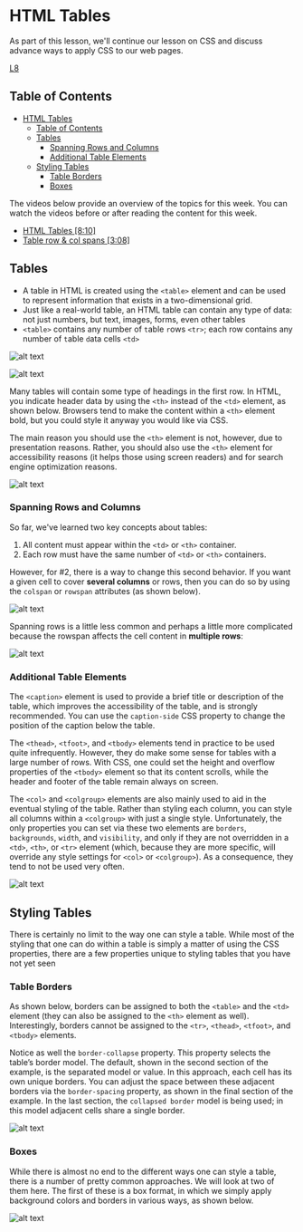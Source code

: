 <!-- markdownlint-disable -->
# HTML Tables

As part of this lesson, we'll continue our lesson on CSS and discuss advance ways to apply CSS to our web pages.

[L8](labs/L8.md ':include')

## Table of Contents

- [HTML Tables](#html-tables)
  - [Table of Contents](#table-of-contents)
  - [Tables](#tables)
    - [Spanning Rows and Columns](#spanning-rows-and-columns)
    - [Additional Table Elements](#additional-table-elements)
  - [Styling Tables](#styling-tables)
    - [Table Borders](#table-borders)
    - [Boxes](#boxes)


The videos below provide an overview of the topics for this week. You can watch the videos before or after reading the content for this week.

- [HTML Tables [8:10]](https://youtu.be/x7AAFwX6UOY?si=TiyKnJEDHhAWCMmD)
- [Table row & col spans [3:08]](https://youtu.be/XtDnmZ8lfbs?si=yEWlkIzsqZNOcoMC)

## Tables

- A table in HTML is created using the `<table>` element and can be used to represent information that exists in a two-dimensional grid. 
- Just like a real-world table, an HTML table can contain any type of data: not just numbers, but text, images, forms, even other tables
- `<table>` contains any number of `t`able `r`ows `<tr>`; each row contains any number of `t`able `d`ata cells `<td>`

![alt text](images/content/W12/html-table.png)


![alt text](images/content/W12/html-table-example.png)


Many tables will contain some type of headings in the first row. In HTML, you indicate header data by using the `<th>` instead of the `<td>` element, as shown below. Browsers tend to make the content within a `<th>` element bold, but you could style it anyway you would like via CSS.

The main reason you should use the `<th>` element is not, however, due to presentation reasons. Rather, you should also use the `<th>` element for accessibility reasons (it helps those using screen readers) and for search engine optimization reasons.

![alt text](images/content/W12/html-table-headings.png)

### Spanning Rows and Columns

So far, we've learned two key concepts about tables:
1) All content must appear within the `<td>` or `<th>` container. 
2) Each row must have the same number of `<td>` or `<th>` containers. 

However, for #2, there is a way to change this second behavior. If you want a given cell to cover **several columns** or rows, then you can do so by using the `colspan` or `rowspan` attributes (as shown below).

![alt text](images/content/W12/html-table-spanning-col.png)

Spanning rows is a little less common and perhaps a little more complicated because the rowspan affects the cell content in **multiple rows**:

![alt text](images/content/W12/html-table-spanning-row.png)


### Additional Table Elements

The `<caption>` element is used to provide a brief title or description of the table, which improves the accessibility of the table, and is strongly recommended. You can use the `caption-side` CSS property to change the position of the caption below the table.

The `<thead>`, `<tfoot>`, and `<tbody>` elements tend in practice to be used quite infrequently. However, they do make some sense for tables with a large number of rows. With CSS, one could set the height and overflow properties of the `<tbody>` element so that its content scrolls, while the header and footer of the table remain always on screen.

The `<col>` and `<colgroup>` elements are also mainly used to aid in the eventual styling of the table. Rather than styling each column, you can style all columns within a `<colgroup>` with just a single style. Unfortunately, the only properties you can set via these two elements are `borders`, `backgrounds`, `width`, and `visibility`, and only if they are not overridden in a `<td>`, `<th>`, or `<tr>` element (which, because they are more specific, will override any style settings for `<col>` or `<colgroup>`). As a consequence, they tend to not be used very often.

![alt text](images/content/W12/html-table-additional-tags.png)

## Styling Tables

There is certainly no limit to the way one can style a table. While most of the styling that one can do within a table is simply a matter of using the CSS properties, there are a few properties unique to styling tables that you have not yet seen

### Table Borders

As shown below, borders can be assigned to both the `<table>` and the `<td>` element (they can also be assigned to the `<th>` element as well). Interestingly, borders cannot be assigned to the `<tr>`, `<thead>`, `<tfoot>`, and `<tbody>` elements.

Notice as well the `border-collapse` property. This property selects the table’s border model. The default, shown in the second section of the example, is the separated model or value. In this approach, each cell has its own unique borders. You can adjust the space between these adjacent borders via the `border-spacing` property, as shown in the final section of the example. In the last section, the `collapsed border` model is being used; in this model adjacent cells share a single border.

![alt text](images/content/W12/html-table-style-border.png)

### Boxes

While there is almost no end to the different ways one can style a table, there is a number of pretty common approaches. We will look at two of them here. The first of these is a box format, in which we simply apply background colors and borders in various ways, as shown below.

![alt text](images/content/W12/html-table-box.png)
